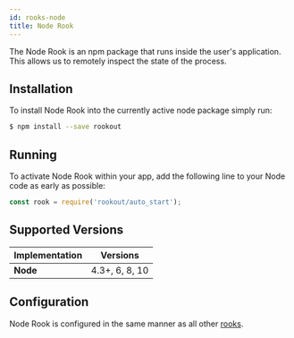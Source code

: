 ```yaml
---
id: rooks-node
title: Node Rook
---
```



The Node Rook is an npm package that runs inside the user's application.  
This allows us to remotely inspect the state of the process.

## Installation

To install Node Rook into the currently active node package simply run:
```bash
$ npm install --save rookout
```

## Running

To activate Node Rook within your app, add the following line to your Node code as early as possible:
```javascript
const rook = require('rookout/auto_start');
```

## Supported Versions

| Implementation     | Versions       |
| ------------------ | -------------- |
| **Node**           | 4.3+, 6, 8, 10  |

## Configuration

Node Rook is configured in the same manner as all other [rooks](rooks-config.md).
